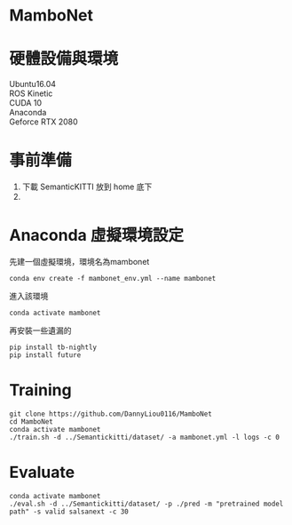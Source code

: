 # MamboNet

硬體設備與環境
===
Ubuntu16.04  
ROS Kinetic  
CUDA 10  
Anaconda  
Geforce RTX 2080  

事前準備
===
1. 下載 SemanticKITTI 放到 home 底下
2. 

Anaconda 虛擬環境設定
===
先建一個虛擬環境，環境名為mambonet
```
conda env create -f mambonet_env.yml --name mambonet
```
進入該環境
```
conda activate mambonet
```

再安裝一些遺漏的
```
pip install tb-nightly
pip install future
```

Training
===
```
git clone https://github.com/DannyLiou0116/MamboNet
cd MamboNet
conda activate mambonet
./train.sh -d ../Semantickitti/dataset/ -a mambonet.yml -l logs -c 0
```

Evaluate
===
```
conda activate mambonet
./eval.sh -d ../Semantickitti/dataset/ -p ./pred -m "pretrained model path" -s valid salsanext -c 30
```
